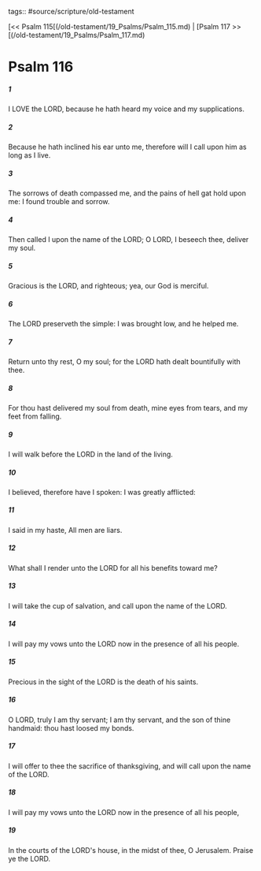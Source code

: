 tags:: #source/scripture/old-testament

[<< Psalm 115[(/old-testament/19_Psalms/Psalm_115.md) | [Psalm 117 >>[(/old-testament/19_Psalms/Psalm_117.md)

# Psalm 116

##### 1

I LOVE the LORD, because he hath heard my voice and my supplications.

##### 2

Because he hath inclined his ear unto me, therefore will I call upon him as long as I live.

##### 3

The sorrows of death compassed me, and the pains of hell gat hold upon me: I found trouble and sorrow.

##### 4

Then called I upon the name of the LORD; O LORD, I beseech thee, deliver my soul.

##### 5

Gracious is the LORD, and righteous; yea, our God is merciful.

##### 6

The LORD preserveth the simple: I was brought low, and he helped me.

##### 7

Return unto thy rest, O my soul; for the LORD hath dealt bountifully with thee.

##### 8

For thou hast delivered my soul from death, mine eyes from tears, and my feet from falling.

##### 9

I will walk before the LORD in the land of the living.

##### 10

I believed, therefore have I spoken: I was greatly afflicted:

##### 11

I said in my haste, All men are liars.

##### 12

What shall I render unto the LORD for all his benefits toward me?

##### 13

I will take the cup of salvation, and call upon the name of the LORD.

##### 14

I will pay my vows unto the LORD now in the presence of all his people.

##### 15

Precious in the sight of the LORD is the death of his saints.

##### 16

O LORD, truly I am thy servant; I am thy servant, and the son of thine handmaid: thou hast loosed my bonds.

##### 17

I will offer to thee the sacrifice of thanksgiving, and will call upon the name of the LORD.

##### 18

I will pay my vows unto the LORD now in the presence of all his people,

##### 19

In the courts of the LORD's house, in the midst of thee, O Jerusalem. Praise ye the LORD.
